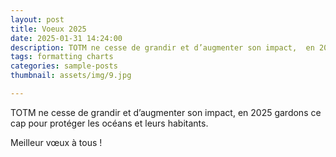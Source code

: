 ```yaml
---
layout: post
title: Voeux 2025
date: 2025-01-31 14:24:00
description: TOTM ne cesse de grandir et d’augmenter son impact,  en 2025 gardons ce cap pour protéger les océans et leurs habitants. Meilleur vœux à tous !
tags: formatting charts
categories: sample-posts
thumbnail: assets/img/9.jpg

---
```


TOTM ne cesse de grandir et d’augmenter son impact,  en 2025 gardons ce cap pour protéger les océans et leurs habitants. 

<bold>Meilleur vœux à tous !<bold>

